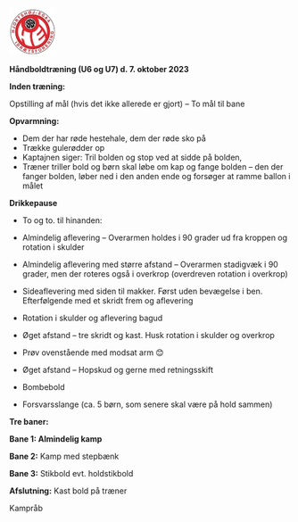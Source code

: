﻿![Billedresultat for hei hÃ¥ndbold logo](../Billeder//HEILOGO.jpeg)

**Håndboldtræning (U6 og U7) d. 7. oktober 2023**

**Inden træning:** 

Opstilling af mål (hvis det ikke allerede er gjort) – To mål til bane

**Opvarmning:**

- Dem der har røde hestehale, dem der røde sko på 
- Trække gulerødder op 
- Kaptajnen siger: Tril bolden og stop ved at sidde på bolden, 
- Træner triller bold og børn skal løbe om kap og fange bolden – den der fanger bolden, løber ned i den anden ende og forsøger at ramme ballon i målet

**Drikkepause**

- To og to. til hinanden: 
- Almindelig aflevering – Overarmen holdes i 90 grader ud fra kroppen og rotation i skulder
- Almindelig aflevering med større afstand – Overarmen stadigvæk i 90 grader, men der roteres også i overkrop (overdreven rotation i overkrop)
- Sideaflevering med siden til makker. Først uden bevægelse i ben. Efterfølgende med et skridt frem og aflevering
- Rotation i skulder og aflevering bagud 
- Øget afstand – tre skridt og kast. Husk rotation i skulder og overkrop
- Prøv ovenstående med modsat arm 😊
- Øget afstand – Hopskud og gerne med retningsskift

- Bombebold 

- Forsvarsslange (ca. 5 børn, som senere skal være på hold sammen)

**Tre baner:** 

**Bane 1: Almindelig kamp**

**Bane 2:** Kamp med stepbænk

**Bane 3:** Stikbold evt. holdstikbold

**Afslutning:** Kast bold på træner

Kampråb


